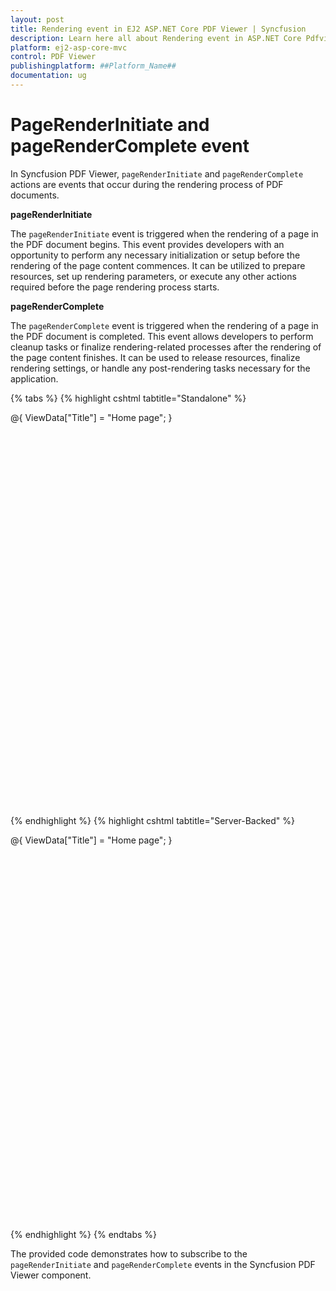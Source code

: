 ```yaml
---
layout: post
title: Rendering event in EJ2 ASP.NET Core PDF Viewer | Syncfusion
description: Learn here all about Rendering event in ASP.NET Core Pdfviewer component of Syncfusion Essential JS 2 and more.
platform: ej2-asp-core-mvc
control: PDF Viewer
publishingplatform: ##Platform_Name##
documentation: ug
---
```


# PageRenderInitiate and pageRenderComplete event

In Syncfusion PDF Viewer, `pageRenderInitiate` and `pageRenderComplete` actions are events that occur during the rendering process of PDF documents. 

**pageRenderInitiate** 

The `pageRenderInitiate` event is triggered when the rendering of a page in the PDF document begins. This event provides developers with an opportunity to perform any necessary initialization or setup before the rendering of the page content commences. It can be utilized to prepare resources, set up rendering parameters, or execute any other actions required before the page rendering process starts.

**pageRenderComplete**

The `pageRenderComplete` event is triggered when the rendering of a page in the PDF document is completed. This event allows developers to perform cleanup tasks or finalize rendering-related processes after the rendering of the page content finishes. It can be used to release resources, finalize rendering settings, or handle any post-rendering tasks necessary for the application.

{% tabs %}
{% highlight cshtml tabtitle="Standalone" %}

@{
    ViewData["Title"] = "Home page";
}

<div style="width:100%;height:600px">
    <ejs-pdfviewer id="pdfviewer"
                   documentPath="https://cdn.syncfusion.com/content/pdf/pdf-succinctly.pdf"
                   resourceUrl="https://cdn.syncfusion.com/ej2/23.2.6/dist/ej2-pdfviewer-lib"
                   pageRenderInitiate="pageRenderInitiate"
                   pageRenderComplete="pageRenderComplete">
    </ejs-pdfviewer>
</div>
<script type="text/javascript">

    function pageRenderInitiate(args) { 
        // This method is called when the page rendering starts
        console.log('Rendering of pages started');
        console.log(args);
    }
    function pageRenderComplete(args) {
        // This method is called when the page rendering completes
        console.log('Rendering of pages completed');
        console.log(args); 
    };

</script>

{% endhighlight %}
{% highlight cshtml tabtitle="Server-Backed" %}

@{
    ViewData["Title"] = "Home page";
}

<div style="width:100%;height:600px">
    <ejs-pdfviewer id="pdfviewer"
                   documentPath="https://cdn.syncfusion.com/content/pdf/pdf-succinctly.pdf"
                   serviceUrl="/Index" 
                   pageRenderInitiate="pageRenderInitiate"
                   pageRenderComplete="pageRenderComplete">
    </ejs-pdfviewer>
</div>
<script type="text/javascript">

    function pageRenderInitiate(args) { 
        // This method is called when the page rendering starts
        console.log('Rendering of pages started');
        console.log(args);
    }
    function pageRenderComplete(args) {
        // This method is called when the page rendering completes
        console.log('Rendering of pages completed');
        console.log(args); 
    };

</script>
{% endhighlight %}
{% endtabs %}

The provided code demonstrates how to subscribe to the `pageRenderInitiate` and `pageRenderComplete` events in the Syncfusion PDF Viewer component.